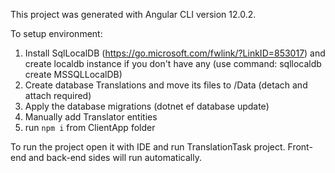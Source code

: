 This project was generated with Angular CLI version 12.0.2.

To setup environment:
1) Install SqlLocalDB (https://go.microsoft.com/fwlink/?LinkID=853017) and create localdb instance if you don't have any (use command: sqllocaldb create MSSQLLocalDB)
2) Create database Translations and move its files to <project folder>/Data (detach and attach required)
3) Apply the database migrations (dotnet ef database update)
4) Manually add Translator entities
5) run `npm i` from ClientApp folder

 
To run the project open it with IDE and run TranslationTask project. Front-end and back-end sides will run automatically.
